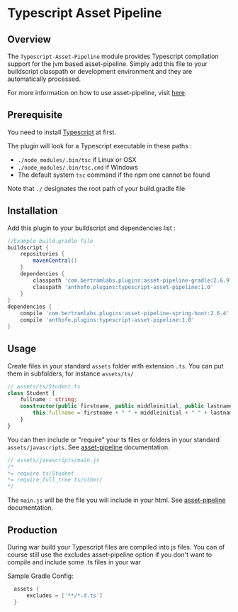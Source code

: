 # Typescript Asset Pipeline

Overview
-----------
The `Typescript-Asset-Pipeline` module provides Typescript compilation support for the jvm based asset-pipeline. Simply add this file to your buildscript classpath or development environment and they are automatically processed.

For more information on how to use asset-pipeline, visit [here](http://www.github.com/bertramdev/asset-pipeline).

Prerequisite
-----------
You need to install [Typescript](http://www.typescriptlang.org) at first. 

The plugin will look for a Typescript executable in these paths : 
* `./node_modules/.bin/tsc` if Linux or OSX
* `./node_modules/.bin/tsc.cmd` if Windows
* The default system `tsc` command if the npm one cannot be found

Note that `./` designates the root path of your build.gradle file

Installation
------------
Add this plugin to your buildscript and dependencies list :

```gradle
//Example build.gradle file
buildscript {
    repositories {
        mavenCentral()
    }
    dependencies {
        classpath 'com.bertramlabs.plugins:asset-pipeline-gradle:2.6.9'
        classpath 'anthofo.plugins:typescript-asset-pipeline:1.0'
    }
}
dependencies {
    compile 'com.bertramlabs.plugins:asset-pipeline-spring-boot:2.6.4' // Here I'm using asset pipeline with spring boot
    compile 'anthofo.plugins:typescript-asset-pipeline:1.0'
}
```

Usage
-----

Create files in your standard `assets` folder with extension `.ts`. You can put them in subfolders, for instance `assets/ts/`

```ts
// assets/ts/Student.ts
class Student {
    fullname : string;
    constructor(public firstname, public middleinitial, public lastname) {
        this.fullname = firstname + " " + middleinitial + " " + lastname;
    }
}
```

You can then include or "require" your ts files or folders in your standard `assets/javascripts`. See [asset-pipeline](http://www.github.com/bertramdev/asset-pipeline) documentation.

```js
// assets/javascripts/main.js
/*
*= require ts/Student
*= require_full_tree ts/other/
*/
```

The `main.js` will be the file you will include in your html. See [asset-pipeline](http://www.github.com/bertramdev/asset-pipeline) documentation.

Production
----------
During war build your Typescript files are compiled into js files. You can of course still use the excludes asset-pipeline option if you don't want to compile and include some .ts files in your war

Sample Gradle Config:
```gradle
  assets {
      excludes = ['**/*.d.ts']
  }
```
